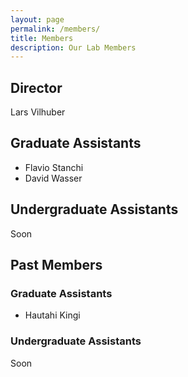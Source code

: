 ```yaml
---
layout: page
permalink: /members/
title: Members
description: Our Lab Members
---
```


## Director
Lars Vilhuber

## Graduate Assistants
- Flavio Stanchi
- David Wasser

## Undergraduate Assistants
Soon

## Past Members

### Graduate Assistants
- Hautahi Kingi

### Undergraduate Assistants
Soon